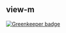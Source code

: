 ## view-m

[![Greenkeeper badge](https://badges.greenkeeper.io/zanjs/view-m.svg)](https://greenkeeper.io/)

